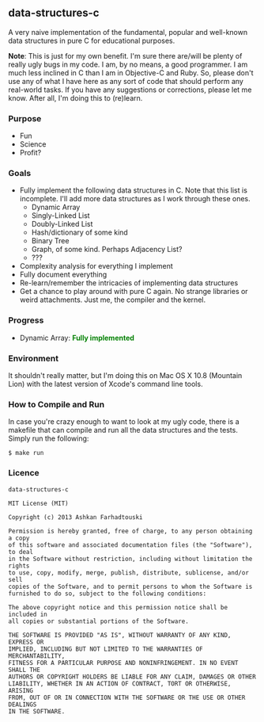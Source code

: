 data-structures-c
-----------------
A very naive implementation of the fundamental, popular and well-known data 
structures in pure C for educational purposes.

**Note**: This is just for my own benefit. I'm sure there are/will be plenty of 
really ugly bugs in my code. I am, by no means, a good programmer. I am much 
less inclined in C than I am in Objective-C and Ruby. So, please don't use any 
of what I have here as any sort of code that should perform any real-world 
tasks. If you have any suggestions or corrections, please let me know. After 
all, I'm doing this to (re)learn.

### Purpose
* Fun
* Science
* Profit?

### Goals
* Fully implement the following data structures in C. Note that this list is incomplete. I'll add more data structures as I work through these ones.
    * Dynamic Array
    * Singly-Linked List
    * Doubly-Linked List
    * Hash/dictionary of some kind
    * Binary Tree
    * Graph, of some kind. Perhaps Adjacency List?
    * ???
* Complexity analysis for everything I implement
* Fully document everything
* Re-learn/remember the intricacies of implementing data structures
* Get a chance to play around with pure C again. No strange libraries or weird attachments. Just me, the compiler and the kernel.

### Progress
* Dynamic Array: <span style="color: green;">**Fully implemented**</span>

### Environment
It shouldn't really matter, but I'm doing this on Mac OS X 10.8 (Mountain Lion) with the latest version of Xcode's command line tools.


### How to Compile and Run
In case you're crazy enough to want to look at my ugly code, there is a makefile 
that can compile and run all the data structures and the tests. Simply run the 
following:

    $ make run

### Licence
    data-structures-c

    MIT License (MIT)

    Copyright (c) 2013 Ashkan Farhadtouski

    Permission is hereby granted, free of charge, to any person obtaining a copy
    of this software and associated documentation files (the "Software"), to deal
    in the Software without restriction, including without limitation the rights
    to use, copy, modify, merge, publish, distribute, sublicense, and/or sell
    copies of the Software, and to permit persons to whom the Software is
    furnished to do so, subject to the following conditions:

    The above copyright notice and this permission notice shall be included in
    all copies or substantial portions of the Software.

    THE SOFTWARE IS PROVIDED "AS IS", WITHOUT WARRANTY OF ANY KIND, EXPRESS OR
    IMPLIED, INCLUDING BUT NOT LIMITED TO THE WARRANTIES OF MERCHANTABILITY,
    FITNESS FOR A PARTICULAR PURPOSE AND NONINFRINGEMENT. IN NO EVENT SHALL THE
    AUTHORS OR COPYRIGHT HOLDERS BE LIABLE FOR ANY CLAIM, DAMAGES OR OTHER
    LIABILITY, WHETHER IN AN ACTION OF CONTRACT, TORT OR OTHERWISE, ARISING
    FROM, OUT OF OR IN CONNECTION WITH THE SOFTWARE OR THE USE OR OTHER DEALINGS
    IN THE SOFTWARE.
